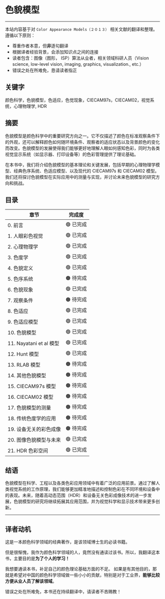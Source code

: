 # 色貌模型

---

本站内容基于对 `Color Appearance Models（２０１３）` 相关文献的翻译和整理。遵循以下原则：

- 尊重作者本意，但**非**逐句翻译
- 根据译者经验背景，会添加知识点之间的连接
- 读者包含：图像（图形， ISP）算法从业者，相关领域科研人员（Vision science, low-level vision, imaging, graphics, visualization., etc.）
- 错误之处在所难免，恳请读者指正

## 关键字

颜色科学，色貌模型，色适应，色觉现象，CIECAM97s，CIECAM02，视觉系统，心理物理学, HDR

## 摘要

色貌模型是颜色科学中的重要研究方向之一。它不仅描述了颜色在标准观察条件下的外观，还可以解释颜色如何随环境条件、观察者的适应状态以及背景颜色的变化而改变。色貌模型的发展使得我们能够更好地理解人眼如何感知色彩，同时为各类视觉显示系统（如显示器、打印设备等）的色彩管理提供了理论基础。

在本书中，我们将介绍色貌模型的基本理论和关键发展，包括早期的心理物理学模型、经典色序系统、色适应模型、以及现代的 CIECAM97s 和 CIECAM02 模型。我们还将探讨色貌模型在实际应用中的测量与实现，并讨论未来色貌模型的研究方向和挑战。

## 目录

| **章节**                 |  **完成度** |
|--------------------------|------------|
| 0. 前言                  | 🟢 已完成   |
| 1. 人眼彩色视觉           | 🟢 已完成  |
| 2. 心理物理学             | 🟢 已完成  |
| 3. 色度学                 | 🟢 已完成  |
| 4. 色貌定义               | 🟢 已完成  |
| 5. 色序系统               | 🟠 待完成  |
| 6. 色貌现象               | 🟢 已完成  |
| 7. 观察条件               | 🟠 待完成  |
| 8. 色适应                 |🟢 已完成  |
| 9. 色适应模型             | 🟢 已完成  |
| 10. 色貌模型              | 🟢 已完成  |
| 11. Nayatani et al 模型   | 🟢 已完成  |
| 12. Hunt 模型             | 🟢 已完成  |
| 13. RLAB 模型             | 🟠 待完成  |
| 14. 其他色貌模型          | 🟠 待完成  |
| 15. CIECAM97s 模型        | 🟠 待完成  |
| 16. CIECAM02 模型         | 🟠 待完成  |
| 17. 色貌模型的测量        | 🟠 待完成  |
| 18. 传统色度学的应用      | 🟠 待完成  |
| 19. 设备无关的彩色成像    | 🟠 待完成  |
| 20. 图像色貌模型与未来    | 🟢 已完成  |
| 21. HDR 色彩空间          | 🟢 已完成  |


## 结语

色貌模型在科学、工程以及各类色彩应用领域中有着广泛的应用前景。通过了解人类视觉系统的工作原理，我们能够更加精准地描述和控制色彩在不同环境和设备中的表现。未来，随着高动态范围（HDR）和设备无关色彩成像技术的进一步发展，色貌模型的研究将继续拓展其应用范围，并为视觉科学和显示技术带来更多创新。

---

## 译者动机

这是一本颜色科学领域的经典著作，是该领域博士生的必读书籍。

但是很惭愧，我作为颜色科学领域的人，竟然没有通读过该书。所以，我翻译这本书，主要目的是**为了个人的学习！**

我想要通读本书，补足自己的颜色理论基础方面的不足。
如果是有其他目的，那就是希望对中国的颜色科学领域做一些小小的贡献，特别是对于工业界，**能够比较方便从业人员了解该领域**。


错误之处在所难免，本书还在持续翻译中，请读者不吝赐教！
